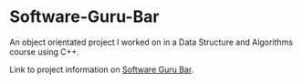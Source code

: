 # Software-Guru-Bar
An object orientated project I worked on in a Data Structure and Algorithms course using C++. 

Link to project information on <a href="Software-Guru-Bar/DiscreteEventDrivenSimulation/">Software Guru Bar</a>.
